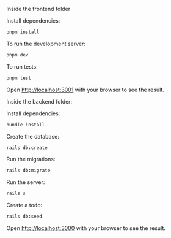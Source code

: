 Inside the frontend folder

Install dependencies:

```bash
pnpm install
```

To run the development server:

```bash
pnpm dev
```

To run tests:

```bash
pnpm test
```

Open [http://localhost:3001](http://localhost:3001) with your browser to see the result.


Inside the backend folder:

Install dependencies:

```bash
bundle install
```

Create the database:

```bash
rails db:create
```

Run the migrations:

```bash
rails db:migrate
```

Run the server:

```bash
rails s
```

Create a todo:

```bash
rails db:seed
```

Open [http://localhost:3000](http://localhost:3000/api/v1/todos) with your browser to see the result.
